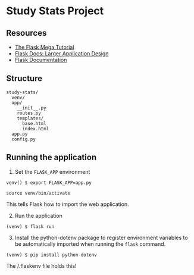 # Study Stats Project

## Resources
- [The Flask Mega Tutorial](https://blog.miguelgrinberg.com/post/the-flask-mega-tutorial-part-i-hello-world)
- [Flask Docs: Larger Application Design](https://flask.palletsprojects.com/en/1.1.x/patterns/packages/)
- [Flask Documentation](https://flask.palletsprojects.com/en/1.1.x/api/#)


## Structure
```
study-stats/
  venv/
  app/
    __init__.py
    routes.py
    templates/
      base.html
      index.html
  app.py
  config.py
```

## Running the application


1) Set the `FLASK_APP` environment
```
venv() $ export FLASK_APP=app.py
```

```
source venv/bin/activate
```
This tells Flask how to import the web application.

2) Run the application
```
(venv) $ flask run
```

3) Install the python-dotenv package to register environment
variables to be automatically imported when running the `flask` command.
```
(venv) $ pip install python-dotenv
```   
The /.flaskenv file holds this!